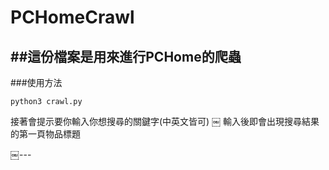# PCHomeCrawl

##這份檔案是用來進行PCHome的爬蟲
---
###使用方法

`python3 crawl.py`

接著會提示要你輸入你想搜尋的關鍵字(中英文皆可)
￼
輸入後即會出現搜尋結果的第一頁物品標題

￼---
